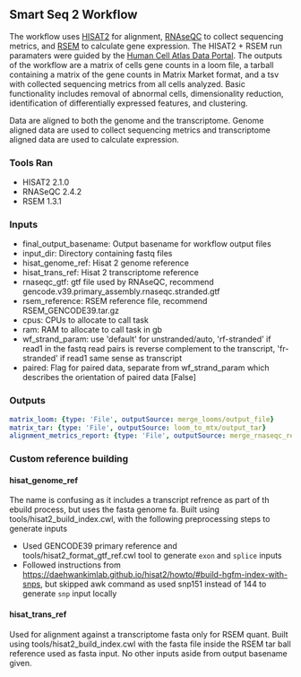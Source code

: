 ## Smart Seq 2 Workflow
The workflow uses [HISAT2](http://daehwankimlab.github.io/hisat2/) for alignment, [RNAseQC](https://github.com/getzlab/rnaseqc) to collect sequencing metrics, and [RSEM](https://deweylab.github.io/RSEM/) to calculate gene expression.
The HISAT2 + RSEM run paramaters were guided by the [Human Cell Atlas Data Portal](https://data.humancellatlas.org/pipelines/smart-seq2-workflow).
The outputs of the workflow are a matrix of cells gene counts in a loom file, a tarball containing a matrix of the gene counts in Matrix Market format, and a tsv with collected sequencing metrics from all cells analyzed.
Basic functionality includes removal of abnormal cells, dimensionality reduction, identification of differentially expressed features, and clustering.

Data are aligned to both the genome and the transcriptome. Genome aligned data are used to collect sequencing metrics and transcriptome aligned data are used to calculate expression.

### Tools Ran
- HISAT2 2.1.0
- RNASeQC 2.4.2
- RSEM 1.3.1

### Inputs
 - final_output_basename: Output basename for workflow output files
 - input_dir: Directory containing fastq files
 - hisat_genome_ref: Hisat 2 genome reference
 - hisat_trans_ref: Hisat 2 transcriptome reference
 - rnaseqc_gtf: gtf file used by RNAseQC, recommend gencode.v39.primary_assembly.rnaseqc.stranded.gtf
 - rsem_reference: RSEM reference file, recommend RSEM_GENCODE39.tar.gz
 - cpus: CPUs to allocate to call task
 - ram: RAM to allocate to call task in gb
 - wf_strand_param: use 'default' for unstranded/auto, 'rf-stranded' if read1 in the fastq read pairs is reverse complement to the transcript, 'fr-stranded' if read1 same sense as transcript
 - paired: Flag for paired data, separate from wf_strand_param which describes the orientation of paired data [False]

### Outputs
```yaml
matrix_loom: {type: 'File', outputSource: merge_looms/output_file}
matrix_tar: {type: 'File', outputSource: loom_to_mtx/output_tar}
alignment_metrics_report: {type: 'File', outputSource: merge_rnaseqc_results/output_file}
```

### Custom reference building
#### hisat_genome_ref
The name is confusing as it includes a transcript refrence as part of th ebuild process, but uses the fasta genome fa. Built using tools/hisat2_build_index.cwl, with the following preprocessing steps to generate inputs
 - Used GENCODE39 primary reference and tools/hisat2_format_gtf_ref.cwl tool to generate `exon` and `splice` inputs
 - Followed instructions from https://daehwankimlab.github.io/hisat2/howto/#build-hgfm-index-with-snps, but skipped awk command as 
    used snp151 instead of 144 to generate `snp` input locally
#### hisat_trans_ref
Used for alignment against a transcriptome fasta only for RSEM quant.
Built using tools/hisat2_build_index.cwl with the fasta file inside the RSEM tar ball reference used as fasta input. No other inputs aside from output basename given.